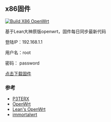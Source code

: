 ## x86固件
[![Build X86 OpenWrt](https://github.com/g1c1img0/x86_openwrt_taanng/actions/workflows/build-lede-x86-openwrt.yml/badge.svg)](https://github.com/g1c1img0/x86_openwrt_taanng/actions/workflows/build-lede-x86-openwrt.yml)

基于Lean大神原版openwrt，固件每日同步最新代码

登陆IP：192.168.1.1 

用户名：root

密码： password

[点击下载固件](https://github.com/taanng/x86_Openwrt/releases) 


### 参考

- [P3TERX](https://github.com/P3TERX/Actions-OpenWrt)
- [OpenWrt](https://github.com/openwrt/openwrt)
- [Lean's OpenWrt](https://github.com/coolsnowwolf/lede)
- [immortalwrt](https://github.com/immortalwrt/immortalwrt)

